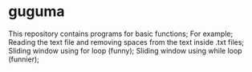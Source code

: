 # guguma
This repository contains programs for basic functions;
For example;
Reading the text file and removing spaces from the text inside .txt files;
Sliding window using for loop (funny);
Sliding window using while loop (funnier);

